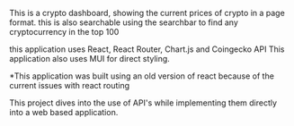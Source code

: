 This is a crypto dashboard, showing the current prices of crypto in a page format.
this is also searchable using the searchbar to find any cryptocurrency in the top 100

this application uses React, React Router, Chart.js and Coingecko API
This application also uses MUI for direct styling.

*This application was built using an old version of react because of the current issues with react routing

This project dives into the use of API's while implementing them directly into a web based application.